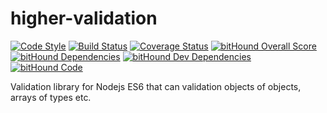 # higher-validation
[![Code Style](https://img.shields.io/badge/CodeStyle-Functional-DF0174.svg)](https://github.com/fantasyland/fantasy-land)
[![Build Status](https://travis-ci.org/nbenns/higher-validation.svg?branch=master)](https://travis-ci.org/nbenns/higher-validation)
[![Coverage Status](https://coveralls.io/repos/github/nbenns/higher-validation/badge.svg?branch=master)](https://coveralls.io/github/nbenns/higher-validation?branch=master)
[![bitHound Overall Score](https://www.bithound.io/github/nbenns/higher-validation/badges/score.svg)](https://www.bithound.io/github/nbenns/higher-validation)
[![bitHound Dependencies](https://www.bithound.io/github/nbenns/higher-validation/badges/dependencies.svg)](https://www.bithound.io/github/nbenns/higher-validation/master/dependencies/npm)
[![bitHound Dev Dependencies](https://www.bithound.io/github/nbenns/higher-validation/badges/devDependencies.svg)](https://www.bithound.io/github/nbenns/higher-validation/master/dependencies/npm)
[![bitHound Code](https://www.bithound.io/github/nbenns/higher-validation/badges/code.svg)](https://www.bithound.io/github/nbenns/higher-validation)

Validation library for Nodejs ES6 that can validation objects of objects, arrays of types etc.
